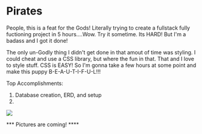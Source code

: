 # Pirates

People, this is a feat for the Gods! Literally trying to create a fullstack fully fuctioning project in 5 hours....Wow. Try it sometime. Its HARD! But I'm a badass and I got it done! 

The only un-Godly thing I didn't get done in that amout of time was styling. I could cheat and use a CSS library, but where the fun in that. That and I love to style stuff. CSS is EASY! So I'm gonna take a few hours at some point and make this puppy B-E-A-U-T-I-F-U-L!!! 

Top Accomplishments:
1. Database creation, ERD, and setup
2. 

![](https://github.com/lisabroadhead/Pirates/blob/main/Screen%20Shot%202022-06-03%20at%2012.33.43%20PM.png) 

*** Pictures are coming! ****
